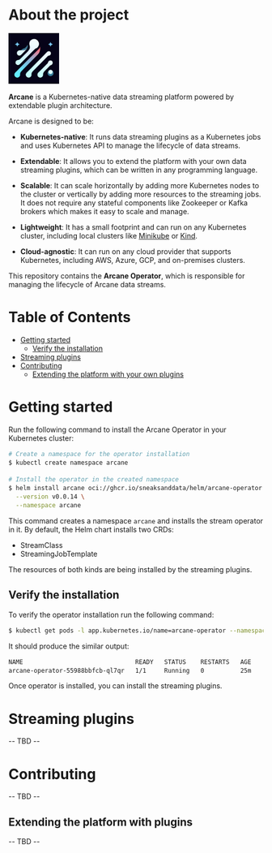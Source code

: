 # About the project

<img src="docs/images/arcane-logo.png" width="100" height="100" alt="logo"> 

**Arcane** is a Kubernetes-native data streaming platform powered by extendable plugin architecture.

Arcane is designed to be:
- **Kubernetes-native**: It runs data streaming plugins as a Kubernetes jobs and uses Kubernetes API to manage the
   lifecycle of data streams.

- **Extendable**: It allows you to extend the platform with your own data streaming plugins, which can be written in
   any programming language.

- **Scalable**: It can scale horizontally by adding more Kubernetes nodes to the cluster or vertically by adding more
   resources to the streaming jobs. It does not require any stateful components like Zookeeper or Kafka brokers which 
   makes it easy to scale and manage.

- **Lightweight**: It has a small footprint and can run on any Kubernetes cluster, including local clusters like
   [Minikube](https://minikube.sigs.k8s.io/docs/) or [Kind](https://kind.sigs.k8s.io/).
 
- **Cloud-agnostic**: It can run on any cloud provider that supports Kubernetes, including AWS, Azure, GCP, and
   on-premises clusters.

This repository contains the **Arcane Operator**, which is responsible for managing the lifecycle of Arcane data streams.

# Table of Contents
 - [Getting started](#getting-started)
   - [Verify the installation](#verify-the-installation)
 - [Streaming plugins](#streaming-plugins)
 - [Contributing](#contributing)
   - [Extending the platform with your own plugins](#extending-the-platform-with-your-own-plugins)

# Getting started
Run the following command to install the Arcane Operator in your Kubernetes cluster:

```bash
# Create a namespace for the operator installation
$ kubectl create namespace arcane

# Install the operator in the created namespace
$ helm install arcane oci://ghcr.io/sneaksanddata/helm/arcane-operator \
  --version v0.0.14 \
  --namespace arcane
```

This command creates a namespace `arcane` and installs the stream operator in it. By default, the Helm chart installs two CRDs:
- StreamClass
- StreamingJobTemplate

The resources of both kinds are being installed by the streaming plugins.

## Verify the installation

To verify the operator installation run the following command:

```bash
$ kubectl get pods -l app.kubernetes.io/name=arcane-operator --namespace arcane
```

It should produce the similar output:

```bash
NAME                               READY   STATUS    RESTARTS   AGE
arcane-operator-55988bbfcb-ql7qr   1/1     Running   0          25m
```

Once operator is installed, you can install the streaming plugins.

# Streaming plugins
-- TBD --

# Contributing
-- TBD --

## Extending the platform with plugins
-- TBD --
